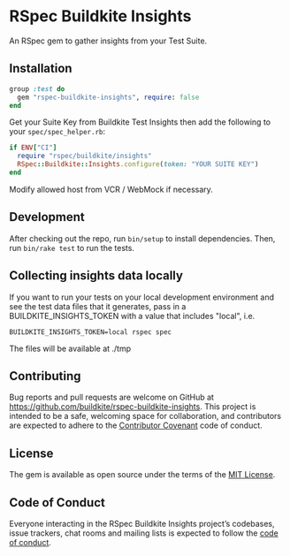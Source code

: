 # RSpec Buildkite Insights

An RSpec gem to gather insights from your Test Suite.

## Installation

```ruby
group :test do
  gem "rspec-buildkite-insights", require: false
end
```

Get your Suite Key from Buildkite Test Insights then add the following to your `spec/spec_helper.rb`:

```ruby
if ENV["CI"]
  require "rspec/buildkite/insights"
  RSpec::Buildkite::Insights.configure(token: "YOUR SUITE KEY")
end
```

Modify allowed host from VCR / WebMock if necessary.

## Development

After checking out the repo, run `bin/setup` to install dependencies. Then, run `bin/rake test` to run the tests.

## Collecting insights data locally

If you want to run your tests on your local development environment and see the test data files that it generates, pass in a BUILDKITE_INSIGHTS_TOKEN with a value that includes "local", i.e.

`BUILDKITE_INSIGHTS_TOKEN=local rspec spec`

The files will be available at ./tmp

## Contributing

Bug reports and pull requests are welcome on GitHub at https://github.com/buildkite/rspec-buildkite-insights. This project is intended to be a safe, welcoming space for collaboration, and contributors are expected to adhere to the [Contributor Covenant](http://contributor-covenant.org) code of conduct.

## License

The gem is available as open source under the terms of the [MIT License](https://opensource.org/licenses/MIT).

## Code of Conduct

Everyone interacting in the RSpec Buildkite Insights project’s codebases, issue trackers, chat rooms and mailing lists is expected to follow the [code of conduct](https://github.com/buildkite/rspec-buildkite-insights/blob/main/CODE_OF_CONDUCT.md).
